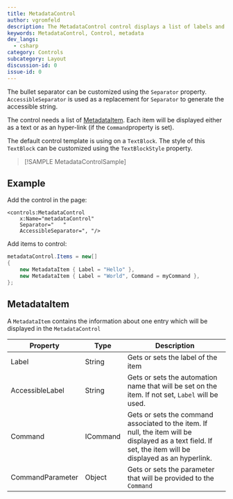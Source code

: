 ```yaml
---
title: MetadataControl
author: vgromfeld
description: The MetadataControl control displays a list of labels and hyper-links separated by a bullet.
keywords: MetadataControl, Control, metadata
dev_langs:
  - csharp
category: Controls
subcategory: Layout
discussion-id: 0
issue-id: 0
---
```


The bullet separator can be customized using the `Separator` property.
`AccessibleSeparator` is used as a replacement for `Separator` to generate the accessible string.

The control needs a list of [MetadataItem](https://github.com/windows-toolkit/WindowsCommunityToolkit/blob/main/Microsoft.Toolkit.Uwp.UI.Controls.Core/MetadataControl/MetadataItem.cs).
Each item will be displayed either as a text or as an hyper-link (if the `Command`property is set).

The default control template is using on a `TextBlock`. The style of this `TextBlock` can be customized using the `TextBlockStyle` property.

> [!SAMPLE MetadataControlSample]

## Example

Add the control in the page:

```xaml
<controls:MetadataControl
    x:Name="metadataControl"
    Separator="   "
    AccessibleSeparator=", "/>
```

Add items to control:

```cs
metadataControl.Items = new[]
{
    new MetadataItem { Label = "Hello" },
    new MetadataItem { Label = "World", Command = myCommand },
};
```

## MetadataItem

A `MetadataItem` contains the information about one entry which will be displayed in the `MetadataControl`

| Property | Type | Description |
| -- | -- | -- |
| Label | String | Gets or sets the label of the item |
| AccessibleLabel | String | Gets or sets the automation name that will be set on the item. If not set, `Label` will be used. |
| Command | ICommand | Gets or sets the command associated to the item. If null, the item will be displayed as a text field. If set, the item will be displayed as an hyperlink. |
| CommandParameter | Object | Gets or sets the parameter that will be provided to the `Command`|
